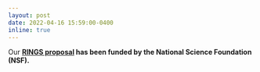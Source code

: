 ```yaml
---
layout: post
date: 2022-04-16 15:59:00-0400
inline: true
---
```


 Our <strong><a class="news-title" href="https://www.nsf.gov/awardsearch/showAward?AWD_ID=2146754&HistoricalAwards=false"> RINGS proposal</a><strong> has been funded by the National Science Foundation (NSF).
